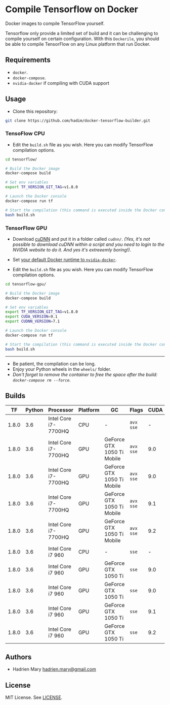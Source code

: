 # Compile Tensorflow on Docker

Docker images to compile TensorFlow yourself.

Tensorflow only provide a limited set of build and it can be challenging to compile yourself on certain configuration. With this `Dockerile`, you should be able to compile TensorFlow on any Linux platform that run Docker.

## Requirements

- `docker`.
- `docker-compose`.
- `nvidia-docker` if compiling with CUDA support

## Usage

- Clone this repository:

```bash
git clone https://github.com/hadim/docker-tensorflow-builder.git
```

### TensoFlow CPU

- Edit the `build.sh` file as you wish. Here you can modify TensorFlow compilation options.

```bash
cd tensorflow/

# Build the Docker image
docker-compose build

# Set env variables
export TF_VERSION_GIT_TAG=v1.8.0

# Launch the Docker console
docker-compose run tf

# Start the compilation (this command is executed inside the Docker container)
bash build.sh
```

### TensorFlow GPU

- Download [cuDNN](https://developer.nvidia.com/cudnn) and put it in a folder called `cudnn/`. *(Yes, it's not possible to download cuDNN within a script and you need to login to the NVIDIA website to do it. And yes it's extreeemly boring!)*.

- Set [your default Docker runtime to `nvidia-docker`](https://github.com/NVIDIA/nvidia-docker).

- Edit the `build.sh` file as you wish. Here you can modify TensorFlow compilation options.

```bash
cd tensorflow-gpu/

# Build the Docker image
docker-compose build

# Set env variables
export TF_VERSION_GIT_TAG=v1.8.0
export CUDA_VERSION=9.1
export CUDNN_VERSION=7.1

# Launch the Docker console
docker-compose run tf

# Start the compilation (this command is executed inside the Docker container)
bash build.sh
```

---

- Be patient, the compilation can be long.
- Enjoy your Python wheels in the `wheels/` folder.
- *Don't forget to remove the container to free the space after the build: `docker-compose rm --force`.*

## Builds

| TF | Python | Processor | Platform | GC | Flags | CUDA | cuDNN | Worked? | Link |
| --- | --- | --- | --- | --- | --- | --- | --- | --- | --- |
| 1.8.0 | 3.6 | Intel Core i7-7700HQ | CPU | - | `avx sse` | - | - | **Yes** | [Link](https://storage.googleapis.com/tensorflow-builds/boromir/cpu/tensorflow-1.8.0-cp36-cp36m-linux_x86_64.whl) |
| 1.8.0 | 3.6 | Intel Core i7-7700HQ | GPU | GeForce GTX 1050 Ti Mobile | `avx sse` | 9.0 | 7 | **Yes** |
| 1.8.0 | 3.6 | Intel Core i7-7700HQ | GPU | GeForce GTX 1050 Ti Mobile | `avx sse` | 9.0 | 7.1 | **Yes** | [Link](https://storage.googleapis.com/tensorflow-builds/boromir/gpu-cuda-9.0-cudnn-7.1/tensorflow-1.8.0-cp36-cp36m-linux_x86_64.whl) |
| 1.8.0 | 3.6 | Intel Core i7-7700HQ | GPU | GeForce GTX 1050 Ti Mobile | `avx sse` | 9.1 | 7.1 | **Yes** | [Link](https://storage.googleapis.com/tensorflow-builds/boromir/gpu-cuda-9.1-cudnn-7.1/tensorflow-1.8.0-cp36-cp36m-linux_x86_64.whl) |
| 1.8.0 | 3.6 | Intel Core i7-7700HQ | GPU | GeForce GTX 1050 Ti Mobile | `avx sse` | 9.2 | 7.1 | **Yes** | [Link](https://storage.googleapis.com/tensorflow-builds/boromir/gpu-cuda-9.2-cudnn-7.1/tensorflow-1.8.0-cp36-cp36m-linux_x86_64.whl) |
| 1.8.0 | 3.6 | Intel Core i7 960 | CPU | - | `sse` | - | - | **Soon** |
| 1.8.0 | 3.6 | Intel Core i7 960 | GPU | GeForce GTX 1050 Ti | `sse` | 9.0 | 7 | **Soon** |
| 1.8.0 | 3.6 | Intel Core i7 960 | GPU | GeForce GTX 1050 Ti | `sse` | 9.0 | 7.1 | **Soon** |
| 1.8.0 | 3.6 | Intel Core i7 960 | GPU | GeForce GTX 1050 Ti | `sse` | 9.1 | 7.1 | **Soon** |
| 1.8.0 | 3.6 | Intel Core i7 960 | GPU | GeForce GTX 1050 Ti | `sse` | 9.2 | 7.1 | **Soon** |

## Authors

- Hadrien Mary <hadrien.mary@gmail.com>

## License

MIT License. See [LICENSE](LICENSE).